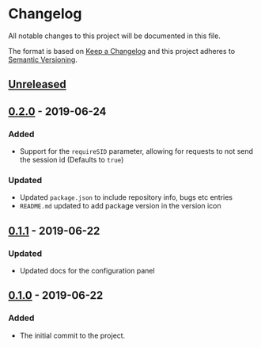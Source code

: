 # Changelog

All notable changes to this project will be documented in this file.

The format is based on [Keep a Changelog](http://keepachangelog.com/en/1.0.0/)
and this project adheres to [Semantic Versioning](http://semver.org/spec/v2.0.0.html).

## [Unreleased]

## [0.2.0][] - 2019-06-24

### Added

- Support for the `requireSID` parameter, allowing for requests to not send the session id (Defaults to `true`)

### Updated

- Updated `package.json` to include repository info, bugs etc entries
- `README.md` updated to add package version in the version icon

## [0.1.1][] - 2019-06-22

### Updated

- Updated docs for the configuration panel

## [0.1.0][] - 2019-06-22

### Added

- The initial commit to the project.

[Unreleased]: https://github.com/zyrorl/node-red-contrib-tuyapi-cloud/tree/compare/v0.2.0...HEAD
[0.2.0]: https://github.com/zyrorl/node-red-contrib-tuyapi-cloud/tree/compare/v0.1.1...v0.2.0
[0.1.1]: https://github.com/zyrorl/node-red-contrib-tuyapi-cloud/tree/compare/v0.1.0...v0.1.1
[0.1.0]: https://github.com/zyrorl/node-red-contrib-tuyapi-cloud/tree/compare/master...v0.1.0
